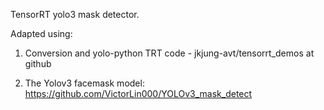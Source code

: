 TensorRT yolo3 mask detector.

Adapted using:
1. Conversion and yolo-python TRT code - jkjung-avt/tensorrt_demos at github

2. The Yolov3 facemask model: https://github.com/VictorLin000/YOLOv3_mask_detect



